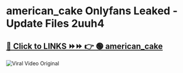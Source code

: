 
 # american_cake Onlyfans Leaked - Update Files 2uuh4

## <h2><a href="https://clipsfans.com/american_cake&ref=git">🔗 Click to LINKS ⏩⏩ 👉 🟢 american_cake </a></h2>

<a href="https://clipsfans.com/american_cake&ref=git" rel="nofollow" data-target="animated-image.originalLink"><img src="https://i.ibb.co.com/xMMVF88/686577567.gif" alt="Viral Video Original" style="max-width: 100%; display: inline-block;" data-target="animated-image.originalImage"></a>

